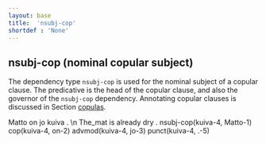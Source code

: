 ```yaml
---
layout: base
title:  'nsubj-cop'
shortdef : 'None'
---
```


## nsubj-cop (nominal copular subject)

The dependency type `nsubj-cop` is used for the nominal subject of a copular clause. The predicative is the head of the copular clause, and also the governor of the `nsubj-cop` dependency. Annotating copular clauses is discussed in Section [copulas](#sec-copulas).


<!-- fname:nsubj-cop.pdf -->
<div class="sd-parse">
Matto on jo kuiva . \n The_mat is already dry .
nsubj-cop(kuiva-4, Matto-1)
cop(kuiva-4, on-2)
advmod(kuiva-4, jo-3)
punct(kuiva-4, .-5)
</div>


